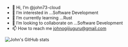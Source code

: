 - 👋 Hi, I’m @john73-cloud 
- 👀 I’m interested in ...Software Development
- 🌱 I’m currently learning ...Rust
- 💞️ I’m looking to collaborate on ...Software Development
- 📫 How to reach me johnogijiuguru@gmail.com


![John's GitHub stats](https://github-readme-stats.vercel.app/api?username=john73-cloud&theme=tokyonight&show_icons=true&hide_border=true&count_private=true)
